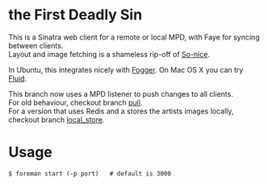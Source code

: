 # the First Deadly Sin
This is a Sinatra web client for a remote or local MPD, with Faye for syncing between clients.  
Layout and image fetching is a shameless rip-off of [So-nice](https://github.com/sunny/so-nice).  

In Ubuntu, this integrates nicely with [Fogger](https://apps.ubuntu.com/cat/applications/fogger/).
On Mac OS X you can try [Fluid](http://fluidapp.com/).

This branch now uses a MPD listener to push changes to all clients.  
For old behaviour, checkout branch [pull](https://github.com/joenas/first-deadly-sin/tree/pull).  
For a version that uses Redis and a stores the artists images locally, checkout branch [local_store](https://github.com/joenas/first-deadly-sin/tree/local_store).

# Usage
```
$ foreman start (-p port)   # default is 3000
```


